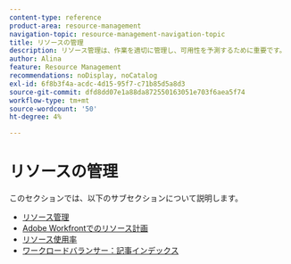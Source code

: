 ```yaml
---
content-type: reference
product-area: resource-management
navigation-topic: resource-management-navigation-topic
title: リソースの管理
description: リソース管理は、作業を適切に管理し、可用性を予測するために重要です。 リソースを計画し、作業するようにスケジュールする方法については、次の記事を参照してください。
author: Alina
feature: Resource Management
recommendations: noDisplay, noCatalog
exl-id: 6f8b3f4a-acdc-4d15-95f7-c71b85d5a8d3
source-git-commit: dfd8dd07e1a88da872550163051e703f6aea5f74
workflow-type: tm+mt
source-wordcount: '50'
ht-degree: 4%

---
```


# リソースの管理

このセクションでは、以下のサブセクションについて説明します。

* [リソース管理](../resource-mgmt/resource-mgmt-overview/resource-management-overview.md)
* [Adobe Workfrontでのリソース計画](../resource-mgmt/resource-planning/resource-planning-overview.md)
* [リソース使用率](../resource-mgmt/resource-utilization/resource-utilization.md)
* [ワークロードバランサー：記事インデックス](../resource-mgmt/workload-balancer/workload-balancer.md)
